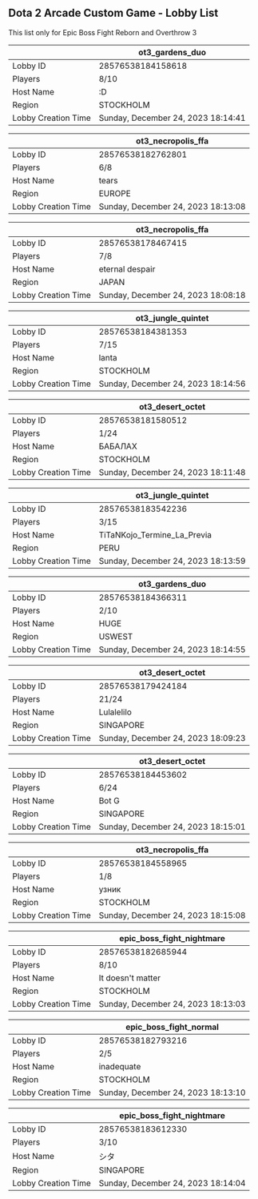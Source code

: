 ## Dota 2 Arcade Custom Game - Lobby List

This list only for Epic Boss Fight Reborn and Overthrow 3

|  | ot3_gardens_duo |
| ------ | ------ |
| Lobby ID | 28576538184158618 |
| Players | 8/10 |
| Host Name | :D |
| Region | STOCKHOLM |
| Lobby Creation Time | Sunday, December 24, 2023 18:14:41 |


|  | ot3_necropolis_ffa |
| ------ | ------ |
| Lobby ID | 28576538182762801 |
| Players | 6/8 |
| Host Name | tears |
| Region | EUROPE |
| Lobby Creation Time | Sunday, December 24, 2023 18:13:08 |


|  | ot3_necropolis_ffa |
| ------ | ------ |
| Lobby ID | 28576538178467415 |
| Players | 7/8 |
| Host Name | eternal despair |
| Region | JAPAN |
| Lobby Creation Time | Sunday, December 24, 2023 18:08:18 |


|  | ot3_jungle_quintet |
| ------ | ------ |
| Lobby ID | 28576538184381353 |
| Players | 7/15 |
| Host Name | lanta |
| Region | STOCKHOLM |
| Lobby Creation Time | Sunday, December 24, 2023 18:14:56 |


|  | ot3_desert_octet |
| ------ | ------ |
| Lobby ID | 28576538181580512 |
| Players | 1/24 |
| Host Name | БАБАЛАХ |
| Region | STOCKHOLM |
| Lobby Creation Time | Sunday, December 24, 2023 18:11:48 |


|  | ot3_jungle_quintet |
| ------ | ------ |
| Lobby ID | 28576538183542236 |
| Players | 3/15 |
| Host Name | TiTaNKojo_Termine_La_Previa |
| Region | PERU |
| Lobby Creation Time | Sunday, December 24, 2023 18:13:59 |


|  | ot3_gardens_duo |
| ------ | ------ |
| Lobby ID | 28576538184366311 |
| Players | 2/10 |
| Host Name | HUGE |
| Region | USWEST |
| Lobby Creation Time | Sunday, December 24, 2023 18:14:55 |


|  | ot3_desert_octet |
| ------ | ------ |
| Lobby ID | 28576538179424184 |
| Players | 21/24 |
| Host Name | Lulalelilo |
| Region | SINGAPORE |
| Lobby Creation Time | Sunday, December 24, 2023 18:09:23 |


|  | ot3_desert_octet |
| ------ | ------ |
| Lobby ID | 28576538184453602 |
| Players | 6/24 |
| Host Name | Bot G |
| Region | SINGAPORE |
| Lobby Creation Time | Sunday, December 24, 2023 18:15:01 |


|  | ot3_necropolis_ffa |
| ------ | ------ |
| Lobby ID | 28576538184558965 |
| Players | 1/8 |
| Host Name | узник |
| Region | STOCKHOLM |
| Lobby Creation Time | Sunday, December 24, 2023 18:15:08 |


|  | epic_boss_fight_nightmare |
| ------ | ------ |
| Lobby ID | 28576538182685944 |
| Players | 8/10 |
| Host Name | It doesn't matter |
| Region | STOCKHOLM |
| Lobby Creation Time | Sunday, December 24, 2023 18:13:03 |


|  | epic_boss_fight_normal |
| ------ | ------ |
| Lobby ID | 28576538182793216 |
| Players | 2/5 |
| Host Name | inadequate |
| Region | STOCKHOLM |
| Lobby Creation Time | Sunday, December 24, 2023 18:13:10 |


|  | epic_boss_fight_nightmare |
| ------ | ------ |
| Lobby ID | 28576538183612330 |
| Players | 3/10 |
| Host Name | シタ |
| Region | SINGAPORE |
| Lobby Creation Time | Sunday, December 24, 2023 18:14:04 |


